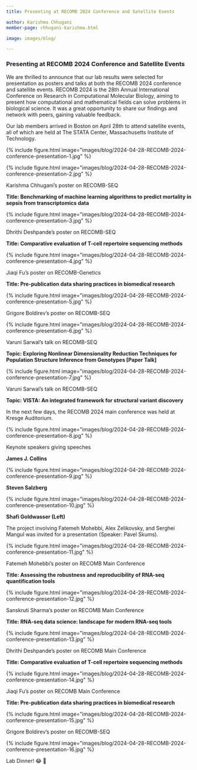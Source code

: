 ```yaml
---
title: Presenting at RECOMB 2024 Conference and Satellite Events

author: Karishma Chhugani
member-page: chhugani-karishma.html

image: images/blog/

---
```

### Presenting at RECOMB 2024 Conference and Satellite Events

We are thrilled to announce that our lab results were selected for presentation as posters and talks at both the RECOMB 2024 conference and satellite events. RECOMB 2024 is the 28th Annual International Conference on Research in Computational Molecular Biology, aiming to present how computational and mathematical fields can solve problems in biological science. It was a great opportunity to share our findings and network with peers, gaining valuable feedback.

Our lab members arrived in Boston on April 28th to attend satellite events, all of which are held at The STATA Center, Massachusetts Institute of Technology.

{% include figure.html image="images/blog/2024-04-28-RECOMB-2024-conference-presentation-1.jpg" %}

{% include figure.html image="images/blog/2024-04-28-RECOMB-2024-conference-presentation-2.jpg" %}

Karishma Chhugani’s poster on RECOMB-SEQ

**Title: Benchmarking of machine learning algorithms to predict mortality in sepsis from transcriptomics data**

{% include figure.html image="images/blog/2024-04-28-RECOMB-2024-conference-presentation-3.jpg" %}

Dhrithi Deshpande’s poster on RECOMB-SEQ

**Title: Comparative evaluation of T-cell repertoire sequencing methods**

{% include figure.html image="images/blog/2024-04-28-RECOMB-2024-conference-presentation-4.jpg" %}

Jiaqi Fu’s poster on RECOMB-Genetics

**Title: Pre-publication data sharing practices in biomedical research**

{% include figure.html image="images/blog/2024-04-28-RECOMB-2024-conference-presentation-5.jpg" %}

Grigore Boldirev’s poster on RECOMB-SEQ

{% include figure.html image="images/blog/2024-04-28-RECOMB-2024-conference-presentation-6.jpg" %}

Varuni Sarwal’s talk on RECOMB-SEQ

**Topic: Exploring Nonlinear Dimensionality Reduction Techniques for Population Structure Inference from Genotypes [Paper Talk]**

{% include figure.html image="images/blog/2024-04-28-RECOMB-2024-conference-presentation-7.jpg" %}

Varuni Sarwal’s talk on RECOMB-SEQ

**Topic: VISTA: An integrated framework for structural variant discovery**

In the next few days, the RECOMB 2024 main conference was held at Kresge Auditorium.

{% include figure.html image="images/blog/2024-04-28-RECOMB-2024-conference-presentation-8.jpg" %}

Keynote speakers giving speeches

**James J. Collins**

{% include figure.html image="images/blog/2024-04-28-RECOMB-2024-conference-presentation-9.jpg" %}

**Steven Salzberg**

{% include figure.html image="images/blog/2024-04-28-RECOMB-2024-conference-presentation-10.jpg" %}

**Shafi Goldwasser (Left)**

The project involving Fatemeh Mohebbi, Alex Zelikovsky, and Serghei Mangul was invited for a presentation (Speaker: Pavel Skums).

{% include figure.html image="images/blog/2024-04-28-RECOMB-2024-conference-presentation-11.jpg" %}

Fatemeh Mohebbi’s poster on RECOMB Main Conference

**Title: Assessing the robustness and reproducibility of RNA-seq quantification tools**

{% include figure.html image="images/blog/2024-04-28-RECOMB-2024-conference-presentation-12.jpg" %}

Sanskruti Sharma’s poster on RECOMB Main Conference

**Title: RNA-seq data science: landscape for modern RNA-seq tools**

{% include figure.html image="images/blog/2024-04-28-RECOMB-2024-conference-presentation-13.jpg" %}

Dhrithi Deshpande’s poster on RECOMB Main Conference

**Title: Comparative evaluation of T-cell repertoire sequencing methods**

{% include figure.html image="images/blog/2024-04-28-RECOMB-2024-conference-presentation-14.jpg" %}

Jiaqi Fu’s poster on RECOMB Main Conference

**Title: Pre-publication data sharing practices in biomedical research**

{% include figure.html image="images/blog/2024-04-28-RECOMB-2024-conference-presentation-15.jpg" %}

Grigore Boldirev’s poster on RECOMB-SEQ

{% include figure.html image="images/blog/2024-04-28-RECOMB-2024-conference-presentation-16.jpg" %}

Lab Dinner! 😂 👏
